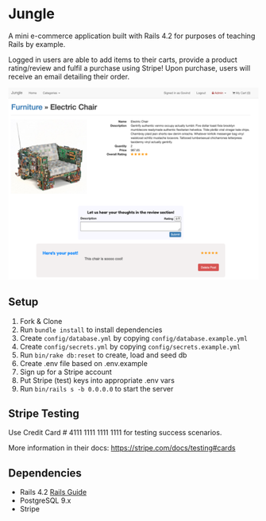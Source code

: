 # Jungle

A mini e-commerce application built with Rails 4.2 for purposes of teaching Rails by example.

Logged in users are able to add items to their carts, provide a product rating/review and fulfil a purchase using Stripe! Upon purchase, users will receive an email detailing their order.


  !["Jungle-Product-Order"](https://github.com/govsandhu/jungle-rails/blob/master/documents/jungle-product.png)


## Setup

1. Fork & Clone
2. Run `bundle install` to install dependencies
3. Create `config/database.yml` by copying `config/database.example.yml`
4. Create `config/secrets.yml` by copying `config/secrets.example.yml`
5. Run `bin/rake db:reset` to create, load and seed db
6. Create .env file based on .env.example
7. Sign up for a Stripe account
8. Put Stripe (test) keys into appropriate .env vars
9. Run `bin/rails s -b 0.0.0.0` to start the server

## Stripe Testing

Use Credit Card # 4111 1111 1111 1111 for testing success scenarios.

More information in their docs: <https://stripe.com/docs/testing#cards>

## Dependencies

* Rails 4.2 [Rails Guide](http://guides.rubyonrails.org/v4.2/)
* PostgreSQL 9.x
* Stripe
